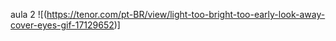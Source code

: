 aula 2
![(https://tenor.com/pt-BR/view/light-too-bright-too-early-look-away-cover-eyes-gif-17129652)]
